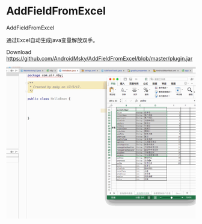 # AddFieldFromExcel
AddFieldFromExcel

通过Excel自动生成java变量解放双手。

Download
https://github.com/AndroidMsky/AddFieldFromExcel/blob/master/plugin.jar


![这里写图片描述](https://github.com/AndroidMsky/AddFieldFromExcel/blob/master/plugin2.gif)


